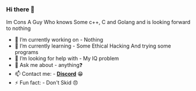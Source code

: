 ### Hi there 👋

Im Cons A Guy Who knows Some c++, C and Golang and is looking forward to nothing


- 🔭 I’m currently working on - Nothing
- 🌱 I’m currently learning - Some Ethical Hacking And trying some programs
- 🤔 I’m looking for help with - My IQ problem
- 💬 Ask me about - anything❓
- 📫 Contact me: - [**Discord**](https://discord.gg/6e7cG5JhmM) 😁
- ⚡ Fun fact: - Don't Skid 😠


